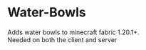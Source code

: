 # Water-Bowls
Adds water bowls to minecraft fabric 1.20.1+.</br>
Needed on both the client and server
